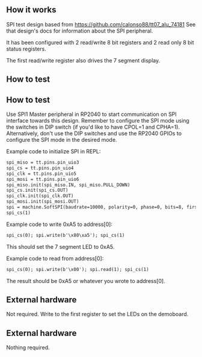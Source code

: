 <!---

This file is used to generate your project datasheet. Please fill in the information below and delete any unused
sections.

You can also include images in this folder and reference them in the markdown. Each image must be less than
512 kb in size, and the combined size of all images must be less than 1 MB.
-->

## How it works

SPI test design based from https://github.com/calonso88/tt07_alu_74181
See that design's docs for information about the SPI peripheral.

It has been configured with 2 read/write 8 bit registers and 2 read only 8 bit status registers.

The first read/write register also drives the 7 segment display.

## How to test

## How to test

Use SPI1 Master peripheral in RP2040 to start communication on SPI interface towards this design. Remember to configure the SPI mode using the switches in DIP switch (if you'd like to have CPOL=1 and CPHA=1). Alternatively, don't use the DIP switches and use the RP2040 GPIOs to configure the SPI mode in the desired mode.

Example code to initialize SPI in REPL:
```txt
spi_miso = tt.pins.pin_uio3
spi_cs = tt.pins.pin_uio4
spi_clk = tt.pins.pin_uio5
spi_mosi = tt.pins.pin_uio6
spi_miso.init(spi_miso.IN, spi_miso.PULL_DOWN)
spi_cs.init(spi_cs.OUT)
spi_clk.init(spi_clk.OUT)
spi_mosi.init(spi_mosi.OUT)
spi = machine.SoftSPI(baudrate=10000, polarity=0, phase=0, bits=8, firstbit=machine.SPI.MSB, sck=spi_clk, mosi=spi_mosi, miso=spi_miso)
spi_cs(1)
```

Example code to write 0xA5 to address[0]:
```txt
spi_cs(0); spi.write(b'\x80\xa5'); spi_cs(1)
```

This should set the 7 segment LED to 0xA5.

Example code to read from address[0]:
```txt
spi_cs(0); spi.write(b'\x00'); spi.read(1); spi_cs(1)
```

The result should be 0xA5 or whatever you wrote to address[0].

## External hardware

Not required.
Write to the first register to set the LEDs on the demoboard.

## External hardware

Nothing required.
